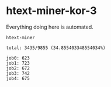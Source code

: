 # htext-miner-kor-3

Everything doing here is automated.

```
htext-miner

total: 3435/9855 (34.855403348554034%)

job0: 623
job1: 723
job2: 672
job3: 742
job4: 675
```